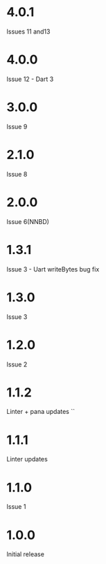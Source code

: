 # 4.0.1
Issues 11 and13

# 4.0.0
Issue 12 - Dart 3

# 3.0.0
Issue 9

# 2.1.0
Issue 8

# 2.0.0
Issue 6(NNBD)

# 1.3.1
Issue 3 - Uart writeBytes bug fix

# 1.3.0
Issue 3

# 1.2.0
Issue 2

# 1.1.2
Linter + pana updates
``
# 1.1.1
Linter updates

# 1.1.0
Issue 1

# 1.0.0
Initial release